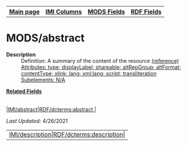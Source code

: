 <!DOCTYPE html>
<html>

<body>
<table style="width:100%">
  <tr>
    <th><a href="index.md">Main page</a></th>
	<th><a href="IMI.md">IMI Columns</a></th>
    <th><a href="MODS.md">MODS Fields</a></th>
    <th><a href="RDF.md">RDF Fields</a></th>
  </tr>
<table>

<h1>MODS/abstract</h1>
<dl>
  <dt><b>Description</b></dt>
  <dd>Definition: A summary of the content of the resource <a href="https://www.loc.gov/standards/mods/userguide/abstract.md"> (reference)</dd>
  <dd>Attributes:  type; displayLabel; shareable; altRepGroup; altFormat; contentType; xlink; lang; xml:lang; script; transliteration</dd>
  <dd>Subelements:  N/A</dd>
</dl>

<dl>
	<dt><b>Related Fields</b></dt>
		<table>
		<tr>
			|<a href="abstract.md">IMI/abstract</a>|<a href="rdf.abstract.md">RDF/dcterms:abstract </a>|
		</tr>
		<tr>
			<td><a href="description.md">IMI/description</a>|<a href="RDF.description.md">RDF/dcterms:description</a>|
		</tr>
</dl>
<p><i>Last Updated: </i>4/26/2021</p>
</body>
</html>